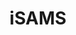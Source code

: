 ---
layout: landing
title: iSAMS
lead: Chrome Extension for iSAMS MIS
permalink: /extensions/isams
logo: true
style: _landing
imports:
- name: jquery
  load: first
- name: bootstrap-css
  load: first
scripts: service
---